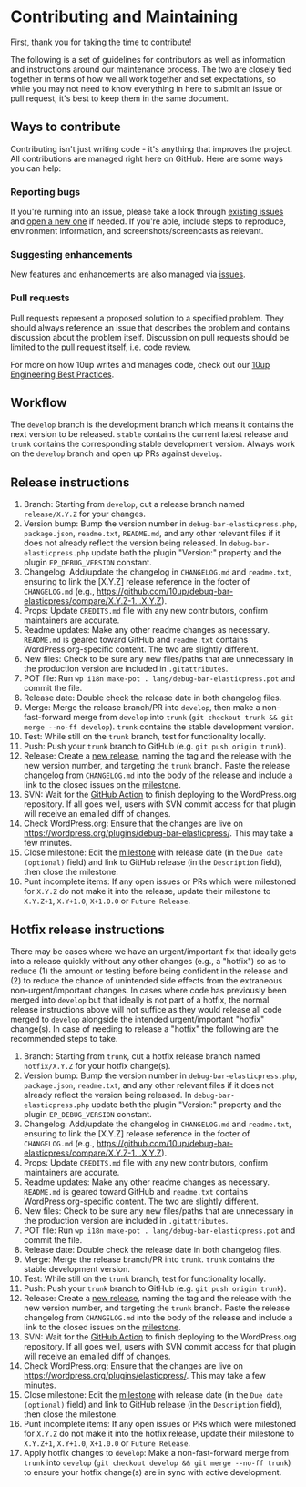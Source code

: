 # Contributing and Maintaining

First, thank you for taking the time to contribute!

The following is a set of guidelines for contributors as well as information and instructions around our maintenance process.  The two are closely tied together in terms of how we all work together and set expectations, so while you may not need to know everything in here to submit an issue or pull request, it's best to keep them in the same document.

## Ways to contribute

Contributing isn't just writing code - it's anything that improves the project.  All contributions are managed right here on GitHub.  Here are some ways you can help:

### Reporting bugs

If you're running into an issue, please take a look through [existing issues](https://github.com/10up/debug-bar-elasticpress/issues) and [open a new one](https://github.com/10up/debug-bar-elasticpress/issues/new?assignees=&labels=bug&template=1-bug-report.md&title=) if needed.  If you're able, include steps to reproduce, environment information, and screenshots/screencasts as relevant.

### Suggesting enhancements

New features and enhancements are also managed via [issues](https://github.com/10up/debug-bar-elasticpress/issues).

### Pull requests

Pull requests represent a proposed solution to a specified problem.  They should always reference an issue that describes the problem and contains discussion about the problem itself.  Discussion on pull requests should be limited to the pull request itself, i.e. code review.

For more on how 10up writes and manages code, check out our [10up Engineering Best Practices](https://10up.github.io/Engineering-Best-Practices/).

## Workflow

The `develop` branch is the development branch which means it contains the next version to be released.  `stable` contains the current latest release and `trunk` contains the corresponding stable development version.  Always work on the `develop` branch and open up PRs against `develop`.

## Release instructions

1. Branch: Starting from `develop`, cut a release branch named `release/X.Y.Z` for your changes.
2. Version bump: Bump the version number in `debug-bar-elasticpress.php`, `package.json`, `readme.txt`, `README.md`, and any other relevant files if it does not already reflect the version being released.  In `debug-bar-elasticpress.php` update both the plugin "Version:" property and the plugin `EP_DEBUG_VERSION` constant.
3. Changelog: Add/update the changelog in `CHANGELOG.md` and `readme.txt`, ensuring to link the [X.Y.Z] release reference in the footer of `CHANGELOG.md` (e.g., https://github.com/10up/debug-bar-elasticpress/compare/X.Y.Z-1...X.Y.Z).
4. Props: Update `CREDITS.md` file with any new contributors, confirm maintainers are accurate.
5. Readme updates: Make any other readme changes as necessary.  `README.md` is geared toward GitHub and `readme.txt` contains WordPress.org-specific content.  The two are slightly different.
6. New files: Check to be sure any new files/paths that are unnecessary in the production version are included in `.gitattributes`.
7. POT file: Run `wp i18n make-pot . lang/debug-bar-elasticpress.pot` and commit the file.
8. Release date: Double check the release date in both changelog files.
9. Merge: Merge the release branch/PR into `develop`, then make a non-fast-forward merge from `develop` into `trunk` (`git checkout trunk && git merge --no-ff develop`).  `trunk` contains the stable development version.
10. Test: While still on the `trunk` branch, test for functionality locally.
11. Push: Push your `trunk` branch to GitHub (e.g. `git push origin trunk`).
12. Release: Create a [new release](https://github.com/10up/debug-bar-elasticpress/releases/new), naming the tag and the release with the new version number, and targeting the `trunk` branch.  Paste the release changelog from `CHANGELOG.md` into the body of the release and include a link to the closed issues on the [milestone](https://github.com/10up/debug-bar-elasticpress/milestone/#?closed=1).
13. SVN: Wait for the [GitHub Action](https://github.com/10up/debug-bar-elasticpress/actions?query=workflow%3A%22Deploy+to+WordPress.org%22) to finish deploying to the WordPress.org repository.  If all goes well, users with SVN commit access for that plugin will receive an emailed diff of changes.
14. Check WordPress.org: Ensure that the changes are live on https://wordpress.org/plugins/debug-bar-elasticpress/.  This may take a few minutes.
15. Close milestone: Edit the [milestone](https://github.com/10up/debug-bar-elasticpress/milestone/#) with release date (in the `Due date (optional)` field) and link to GitHub release (in the `Description` field), then close the milestone.
16. Punt incomplete items: If any open issues or PRs which were milestoned for `X.Y.Z` do not make it into the release, update their milestone to `X.Y.Z+1`, `X.Y+1.0`, `X+1.0.0` or `Future Release`.

## Hotfix release instructions

There may be cases where we have an urgent/important fix that ideally gets into a release quickly without any other changes (e.g., a "hotfix") so as to reduce (1) the amount or testing before being confident in the release and (2) to reduce the chance of unintended side effects from the extraneous non-urgent/important changes.  In cases where code has previously been merged into `develop` but that ideally is not part of a hotfix, the normal release instructions above will not suffice as they would release all code merged to `develop` alongside the intended urgent/important "hotfix" change(s).  In case of needing to release a "hotfix" the following are the recommended steps to take.

1. Branch: Starting from `trunk`, cut a hotfix release branch named `hotfix/X.Y.Z` for your hotfix change(s).
1. Version bump: Bump the version number in `debug-bar-elasticpress.php`, `package.json`, `readme.txt`, and any other relevant files if it does not already reflect the version being released.  In `debug-bar-elasticpress.php` update both the plugin "Version:" property and the plugin `EP_DEBUG_VERSION` constant.
1. Changelog: Add/update the changelog in `CHANGELOG.md` and `readme.txt`, ensuring to link the [X.Y.Z] release reference in the footer of `CHANGELOG.md` (e.g., https://github.com/10up/debug-bar-elasticpress/compare/X.Y.Z-1...X.Y.Z).
1. Props: Update `CREDITS.md` file with any new contributors, confirm maintainers are accurate.
1. Readme updates: Make any other readme changes as necessary.  `README.md` is geared toward GitHub and `readme.txt` contains WordPress.org-specific content.  The two are slightly different.
1. New files: Check to be sure any new files/paths that are unnecessary in the production version are included in `.gitattributes`.
1. POT file: Run `wp i18n make-pot . lang/debug-bar-elasticpress.pot` and commit the file.
1. Release date: Double check the release date in both changelog files.
1. Merge: Merge the release branch/PR into `trunk`.  `trunk` contains the stable development version.
1. Test: While still on the `trunk` branch, test for functionality locally.
1. Push: Push your `trunk` branch to GitHub (e.g. `git push origin trunk`).
1. Release: Create a [new release](https://github.com/10up/debug-bar-elasticpress/releases/new), naming the tag and the release with the new version number, and targeting the `trunk` branch.  Paste the release changelog from `CHANGELOG.md` into the body of the release and include a link to the closed issues on the [milestone](https://github.com/10up/debug-bar-elasticpress/milestone/#?closed=1).
1. SVN: Wait for the [GitHub Action](https://github.com/10up/debug-bar-elasticpress/actions?query=workflow%3A%22Deploy+to+WordPress.org%22) to finish deploying to the WordPress.org repository.  If all goes well, users with SVN commit access for that plugin will receive an emailed diff of changes.
1. Check WordPress.org: Ensure that the changes are live on https://wordpress.org/plugins/elasticpress/.  This may take a few minutes.
1. Close milestone: Edit the [milestone](https://github.com/10up/debug-bar-elasticpress/milestone/#) with release date (in the `Due date (optional)` field) and link to GitHub release (in the `Description` field), then close the milestone.
1. Punt incomplete items: If any open issues or PRs which were milestoned for `X.Y.Z` do not make it into the hotfix release, update their milestone to `X.Y.Z+1`, `X.Y+1.0`, `X+1.0.0` or `Future Release`.
1. Apply hotfix changes to `develop`: Make a non-fast-forward merge from `trunk` into `develop` (`git checkout develop && git merge --no-ff trunk`) to ensure your hotfix change(s) are in sync with active development.
